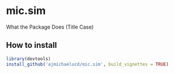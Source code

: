 # mic.sim
What the Package Does (Title Case)

## How to install

```r
library(devtools)
install_github('ajmichaelucd/mic.sim', build_vignettes = TRUE)
```
